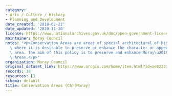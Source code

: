 ```yaml
---
category:
- Arts / Culture / History
- Planning and Development
date_created: '2018-02-22'
date_updated: '2020-11-30'
license: https://www.nationalarchives.gov.uk/doc/open-government-licence/version/3/
maintainer: Moray Council
notes: "<p>Conservation Areas are areas of special architectural of historic interest\
  \ where it is desirable to preserve or enhance the character or appearance of the\
  \ area. The aim of this policy is to preserve and enhance Moray\u2019s Conservation\
  \ Areas.</p>"
organization: Moray Council
original_dataset_link: https://www.arcgis.com/home/item.html?id=ae82221d985d4517b788b14be8285329
records: 18
resources: []
schema: default
title: Conservation Areas (CA)(Moray)
---
```


